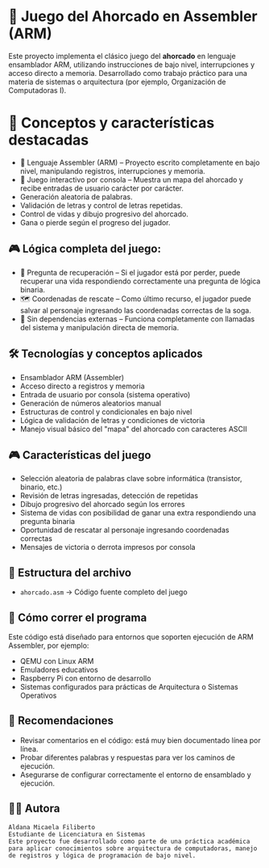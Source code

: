 # 🔧 Juego del Ahorcado en Assembler (ARM)

Este proyecto implementa el clásico juego del **ahorcado** en lenguaje ensamblador ARM, utilizando instrucciones de bajo nivel, interrupciones y acceso directo a memoria. Desarrollado como trabajo práctico para una materia de sistemas o arquitectura (por ejemplo, Organización de Computadoras I).

# 🧠 Conceptos y características destacadas
- 🔣 Lenguaje Assembler (ARM) – Proyecto escrito completamente en bajo nivel, manipulando registros, interrupciones y memoria.
- 🧠 Juego interactivo por consola – Muestra un mapa del ahorcado y recibe entradas de usuario carácter por carácter.
- Generación aleatoria de palabras.
- Validación de letras y control de letras repetidas.
- Control de vidas y dibujo progresivo del ahorcado.
- Gana o pierde según el progreso del jugador.

## 🎮 Lógica completa del juego:
- 🧩 Pregunta de recuperación – Si el jugador está por perder, puede recuperar una vida respondiendo correctamente una pregunta de lógica binaria.
- 🗺️ Coordenadas de rescate – Como último recurso, el jugador puede salvar al personaje ingresando las coordenadas correctas de la soga.
- 🧪 Sin dependencias externas – Funciona completamente con llamadas del sistema y manipulación directa de memoria.


## 🛠️ Tecnologías y conceptos aplicados

- Ensamblador ARM (Assembler)
- Acceso directo a registros y memoria
- Entrada de usuario por consola (sistema operativo)
- Generación de números aleatorios manual
- Estructuras de control y condicionales en bajo nivel
- Lógica de validación de letras y condiciones de victoria
- Manejo visual básico del "mapa" del ahorcado con caracteres ASCII

## 🎮 Características del juego

- Selección aleatoria de palabras clave sobre informática (transistor, binario, etc.)
- Revisión de letras ingresadas, detección de repetidas
- Dibujo progresivo del ahorcado según los errores
- Sistema de vidas con posibilidad de ganar una extra respondiendo una pregunta binaria
- Oportunidad de rescatar al personaje ingresando coordenadas correctas
- Mensajes de victoria o derrota impresos por consola

## 📂 Estructura del archivo

- `ahorcado.asm` → Código fuente completo del juego

## 🚀 Cómo correr el programa

Este código está diseñado para entornos que soporten ejecución de ARM Assembler, por ejemplo:

- QEMU con Linux ARM
- Emuladores educativos
- Raspberry Pi con entorno de desarrollo
- Sistemas configurados para prácticas de Arquitectura o Sistemas Operativos

## 📌 Recomendaciones

- Revisar comentarios en el código: está muy bien documentado línea por línea.
- Probar diferentes palabras y respuestas para ver los caminos de ejecución.
- Asegurarse de configurar correctamente el entorno de ensamblado y ejecución.

## 👩‍💻 Autora
```
Aldana Micaela Filiberto
Estudiante de Licenciatura en Sistemas 
Este proyecto fue desarrollado como parte de una práctica académica para aplicar conocimientos sobre arquitectura de computadoras, manejo de registros y lógica de programación de bajo nivel.
```
